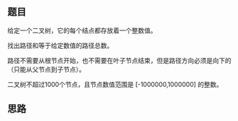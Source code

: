 题目
-----------------
给定一个二叉树，它的每个结点都存放着一个整数值。  

找出路径和等于给定数值的路径总数。  

路径不需要从根节点开始，也不需要在叶子节点结束，但是路径方向必须是向下的（只能从父节点到子节点）。  

二叉树不超过1000个节点，且节点数值范围是 [-1000000,1000000] 的整数。  

思路
------------------

